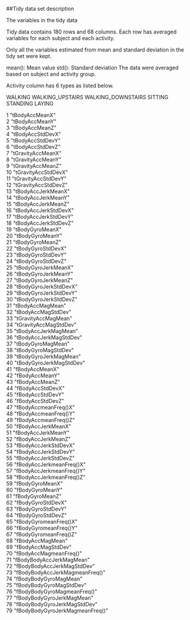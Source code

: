##Tidy data set description

The variables in the tidy data

Tidy data contains 180 rows and 68 columns. Each row has averaged variables for each subject and each activity.

Only all the variables estimated from mean and standard deviation in the tidy set were kept.

mean(): Mean value
std(): Standard deviation
The data were averaged based on subject and activity group.

Activity column has 6 types as listed below.

WALKING
WALKING_UPSTAIRS
WALKING_DOWNSTAIRS
SITTING
STANDING
LAYING

1 "tBodyAccMeanX"                  
2 "tBodyAccMeanY"                 
3 "tBodyAccMeanZ"                  
4 "tBodyAccStdDevX"               
5 "tBodyAccStdDevY"                
6 "tBodyAccStdDevZ"               
7 "tGravityAccMeanX"               
8 "tGravityAccMeanY"              
9 "tGravityAccMeanZ"               
10 "tGravityAccStdDevX"            
11 "tGravityAccStdDevY"             
12 "tGravityAccStdDevZ"            
13 "tBodyAccJerkMeanX"              
14 "tBodyAccJerkMeanY"             
15 "tBodyAccJerkMeanZ"              
16 "tBodyAccJerkStdDevX"           
17 "tBodyAccJerkStdDevY"            
18 "tBodyAccJerkStdDevZ"           
19 "tBodyGyroMeanX"                 
20 "tBodyGyroMeanY"                
21 "tBodyGyroMeanZ"                 
22 "tBodyGyroStdDevX"              
23 "tBodyGyroStdDevY"               
24 "tBodyGyroStdDevZ"              
25 "tBodyGyroJerkMeanX"             
26 "tBodyGyroJerkMeanY"            
27 "tBodyGyroJerkMeanZ"             
28 "tBodyGyroJerkStdDevX"          
29 "tBodyGyroJerkStdDevY"           
30 "tBodyGyroJerkStdDevZ"          
31 "tBodyAccMagMean"                
32 "tBodyAccMagStdDev"             
33 "tGravityAccMagMean"             
34 "tGravityAccMagStdDev"          
35 "tBodyAccJerkMagMean"            
36 "tBodyAccJerkMagStdDev"         
37 "tBodyGyroMagMean"               
38 "tBodyGyroMagStdDev"            
39 "tBodyGyroJerkMagMean"           
40 "tBodyGyroJerkMagStdDev"        
41 "fBodyAccMeanX"                  
42 "fBodyAccMeanY"                 
43 "fBodyAccMeanZ"                  
44 "fBodyAccStdDevX"               
45 "fBodyAccStdDevY"                
46 "fBodyAccStdDevZ"               
47 "fBodyAccmeanFreq()X"            
48 "fBodyAccmeanFreq()Y"           
49 "fBodyAccmeanFreq()Z"            
50 "fBodyAccJerkMeanX"             
51 "fBodyAccJerkMeanY"              
52 "fBodyAccJerkMeanZ"             
53 "fBodyAccJerkStdDevX"            
54 "fBodyAccJerkStdDevY"           
55 "fBodyAccJerkStdDevZ"            
56 "fBodyAccJerkmeanFreq()X"       
57 "fBodyAccJerkmeanFreq()Y"        
58 "fBodyAccJerkmeanFreq()Z"       
59 "fBodyGyroMeanX"                 
60 "fBodyGyroMeanY"                
61 "fBodyGyroMeanZ"                 
62 "fBodyGyroStdDevX"              
63 "fBodyGyroStdDevY"               
64 "fBodyGyroStdDevZ"              
65 "fBodyGyromeanFreq()X"           
66 "fBodyGyromeanFreq()Y"          
67 "fBodyGyromeanFreq()Z"           
68 "fBodyAccMagMean"               
69 "fBodyAccMagStdDev"              
70 "fBodyAccMagmeanFreq()"         
71 "fBodyBodyAccJerkMagMean"        
72 "fBodyBodyAccJerkMagStdDev"     
73 "fBodyBodyAccJerkMagmeanFreq()"  
74 "fBodyBodyGyroMagMean"          
75 "fBodyBodyGyroMagStdDev"         
76 "fBodyBodyGyroMagmeanFreq()"    
77 "fBodyBodyGyroJerkMagMean"       
78 "fBodyBodyGyroJerkMagStdDev"    
79 "fBodyBodyGyroJerkMagmeanFreq()"